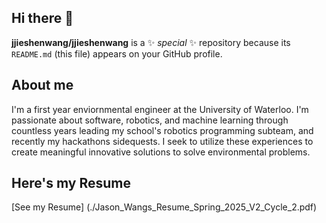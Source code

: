 ## Hi there 👋

**jjieshenwang/jjieshenwang** is a ✨ _special_ ✨ repository because its `README.md` (this file) appears on your GitHub profile.

## About me
I'm a first year enviornmental engineer at the University of Waterloo. I'm passionate about software, robotics, and machine learning through countless years leading my school's robotics programming subteam, and recently my hackathons sidequests. I seek to utilize these experiences to create meaningful innovative solutions to solve environmental problems.

## Here's my Resume
[See my Resume] (./Jason_Wangs_Resume_Spring_2025_V2_Cycle_2.pdf)
